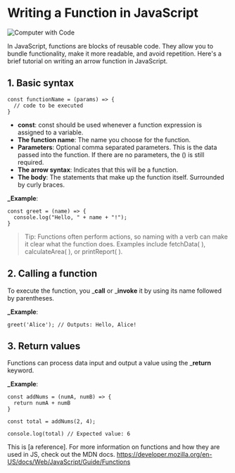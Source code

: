 # Writing a Function in JavaScript

![Computer with Code](https://images.unsplash.com/photo-1587620962725-abab7fe55159?auto=format&fit=crop&q=80&w=1631&ixlib=rb-4.0.3&ixid=M3wxMjA3fDB8MHxwaG90by1wYWdlfHx8fGVufDB8fHx8fA%3D%3D)


In JavaScript, functions are blocks of reusable code. They allow you to bundle functionality, make it more readable, and avoid repetition. Here's a brief tutorial on writing an arrow function in JavaScript.

## 1. **Basic syntax**
```
const functionName = (params) => {
  // code to be executed
}
```

* **const**: const should be used whenever a function expression is assigned to a variable.
* **The function name**: The name you choose for the function.
* **Parameters**: Optional comma separated parameters. This is the data passed into the function. If there are no parameters, the () is still required.
* **The arrow syntax**: Indicates that this will be a function.
* **The body**: The statements that make up the function itself. Surrounded by curly braces.

**___Example__**:
```
const greet = (name) => {
  console.log("Hello, " + name + "!");
}
```
>Tip: Functions often perform actions, so naming with a verb can make it clear what the function does. Examples include fetchData( ), calculateArea( ), or printReport( ). 

## 2. **Calling a function**

To execute the function, you ___call__ or ___invoke__ it by using its name followed by parentheses.

**___Example__**:
```
greet('Alice'); // Outputs: Hello, Alice!
```

## 3.  **Return values**

Functions can process data input and output a value using the ___return__ keyword.

**___Example__**: 
```
const addNums = (numA, numB) => {
  return numA + numB
}

const total = addNums(2, 4);

console.log(total) // Expected value: 6
```

This is [a reference].
For more information on functions and how they are used in JS, check out the MDN docs. 
https://developer.mozilla.org/en-US/docs/Web/JavaScript/Guide/Functions


